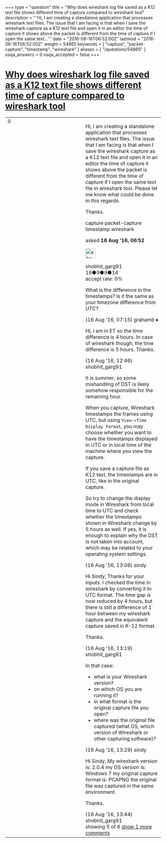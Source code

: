 +++
type = "question"
title = "Why does wireshark log file saved as a K12 text file shows different time of capture compared to wireshark tool"
description = '''Hi, I am creating a standalone application that processes wireshark text files. The issue that I am facing is that when I save the wireshark capture as a K12 text file and open it in an editor the time of capture it shows above the packet is different from the time of capture if I open the same text...'''
date = "2016-08-16T06:52:00Z"
lastmod = "2016-08-16T06:52:00Z"
weight = 54865
keywords = [ "capture", "packet-capture", "timestamp", "wireshark" ]
aliases = [ "/questions/54865" ]
osqa_answers = 0
osqa_accepted = false
+++

<div class="headNormal">

# [Why does wireshark log file saved as a K12 text file shows different time of capture compared to wireshark tool](/questions/54865/why-does-wireshark-log-file-saved-as-a-k12-text-file-shows-different-time-of-capture-compared-to-wireshark-tool)

</div>

<div id="main-body">

<div id="askform">

<table id="question-table" style="width:100%;"><colgroup><col style="width: 50%" /><col style="width: 50%" /></colgroup><tbody><tr class="odd"><td style="width: 30px; vertical-align: top"><div class="vote-buttons"><div id="post-54865-score" class="post-score" title="current number of votes">0</div><div id="favorite-count" class="favorite-count"></div></div></td><td><div id="item-right"><div class="question-body"><p>Hi, I am creating a standalone application that processes wireshark text files. The issue that I am facing is that when I save the wireshark capture as a K12 text file and open it in an editor the time of capture it shows above the packet is different from the time of capture if I open the same text file in wireshark tool. Please let me know what could be done in this regards.</p><p>Thanks.</p></div><div id="question-tags" class="tags-container tags">capture packet-capture timestamp wireshark</div><div id="question-controls" class="post-controls"></div><div class="post-update-info-container"><div class="post-update-info post-update-info-user"><p>asked <strong>16 Aug '16, 06:52</strong></p><img src="https://secure.gravatar.com/avatar/3aaad26a48e6f507d8f9137404269a46?s=32&amp;d=identicon&amp;r=g" class="gravatar" width="32" height="32" alt="shobhit_garg91&#39;s gravatar image" /><p>shobhit_garg91<br />
<span class="score" title="16 reputation points">16</span><span title="9 badges"><span class="badge1">●</span><span class="badgecount">9</span></span><span title="9 badges"><span class="silver">●</span><span class="badgecount">9</span></span><span title="14 badges"><span class="bronze">●</span><span class="badgecount">14</span></span><br />
<span class="accept_rate" title="Rate of the user&#39;s accepted answers">accept rate:</span> <span title="shobhit_garg91 has no accepted answers">0%</span></p></div></div><div id="comments-container-54865" class="comments-container"><span id="54869"></span><div id="comment-54869" class="comment"><div id="post-54869-score" class="comment-score"></div><div class="comment-text"><p>What is the difference in the timestamps? Is it the same as your timezone difference from UTC?</p></div><div id="comment-54869-info" class="comment-info"><span class="comment-age">(16 Aug '16, 07:15)</span> grahamb ♦</div></div><span id="54879"></span><div id="comment-54879" class="comment"><div id="post-54879-score" class="comment-score"></div><div class="comment-text"><p>Hi, I am in ET so the time difference is 4 hours. In case of wireshark though, the time difference is 5 hours. Thanks.</p></div><div id="comment-54879-info" class="comment-info"><span class="comment-age">(16 Aug '16, 12:46)</span> shobhit_garg91</div></div><span id="54880"></span><div id="comment-54880" class="comment"><div id="post-54880-score" class="comment-score"></div><div class="comment-text"><p>It is summer, so some mishandling of DST is likely somehow responsible for the remaining hour.</p><p>When you capture, Wireshark timestamps the frames using UTC, but using <code>View-&gt;Time Display Format</code>, you may choose whether you want to have the timestamps displayed in UTC or in local time of the machine where you view the capture.</p><p>If you save a capture file as K12 text, the timestamps are in UTC, like in the original capture.</p><p>So try to change the display mode in Wireshark from local time to UTC and check whether the timestamps shown in Wireshark change by 5 hours as well. If yes, it is enough to explain why the DST is not taken into account, which may be related to your operating system settings.</p></div><div id="comment-54880-info" class="comment-info"><span class="comment-age">(16 Aug '16, 13:08)</span> sindy</div></div><span id="54882"></span><div id="comment-54882" class="comment"><div id="post-54882-score" class="comment-score"></div><div class="comment-text"><p>Hi Sindy, Thanks for your inputs. I checked the time in wireshark by converting it to UTC format. The time gap is now reduced by 4 hours, but there is still a difference of 1 hour between my wireshark capture and the equivalent capture saved in K-12 format.</p><p>Thanks.</p></div><div id="comment-54882-info" class="comment-info"><span class="comment-age">(16 Aug '16, 13:19)</span> shobhit_garg91</div></div><span id="54884"></span><div id="comment-54884" class="comment"><div id="post-54884-score" class="comment-score"></div><div class="comment-text"><p>in that case:</p><ul><li>what is your Wireshark version?</li><li>on which OS you are running it?</li><li>in what format is the original capture file you open?</li><li>where was the original file captured (what OS, which version of Wireshark or other capturing software)?</li></ul></div><div id="comment-54884-info" class="comment-info"><span class="comment-age">(16 Aug '16, 13:29)</span> sindy</div></div><span id="54887"></span><div id="comment-54887" class="comment not_top_scorer"><div id="post-54887-score" class="comment-score"></div><div class="comment-text"><p>Hi Sindy, My wireshark version is: 2.0.4 my OS version is: Windows 7 my original capture format is: PCAPNG the original file was captured in the same environment.</p><p>Thanks.</p></div><div id="comment-54887-info" class="comment-info"><span class="comment-age">(16 Aug '16, 13:44)</span> shobhit_garg91</div></div></div><div id="comment-tools-54865" class="comment-tools"><span class="comments-showing"> showing 5 of 6 </span> <a href="#" class="show-all-comments-link">show 1 more comments</a></div><div class="clear"></div><div id="comment-54865-form-container" class="comment-form-container"></div><div class="clear"></div></div></td></tr></tbody></table>

</div>

</div>

